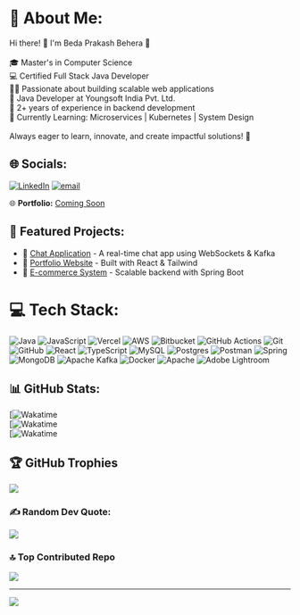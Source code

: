 # 💫 About Me:
Hi there! 👋 I'm Beda Prakash Behera 🚀<br><br>🎓 Master's in Computer Science<br>💻 Certified Full Stack Java Developer<br>👨‍💻 Passionate about building scalable web applications<br>🏢 Java Developer at Youngsoft India Pvt. Ltd.<br>🔹 2+ years of experience in backend development<br>🚀 Currently Learning: Microservices | Kubernetes | System Design <br><br>Always eager to learn, innovate, and create impactful solutions! 🚀


## 🌐 Socials:
[![LinkedIn](https://img.shields.io/badge/LinkedIn-%230077B5.svg?logo=linkedin&logoColor=white)](https://linkedin.com/in/beda-prakash-behera/) [![email](https://img.shields.io/badge/Email-D14836?logo=gmail&logoColor=white)](mailto:bedaprakash123@gmail.com) 

🌐 **Portfolio:** [Coming Soon](#)  

## 🚀 Featured Projects:
- 🔹 [Chat Application](https://github.com/yourproject) - A real-time chat app using WebSockets & Kafka  
- 🔹 [Portfolio Website](https://yourportfolio.com) - Built with React & Tailwind  
- 🔹 [E-commerce System](https://github.com/yourproject) - Scalable backend with Spring Boot 


# 💻 Tech Stack:
![Java](https://img.shields.io/badge/java-%23ED8B00.svg?style=for-the-badge&logo=openjdk&logoColor=white) ![JavaScript](https://img.shields.io/badge/javascript-%23323330.svg?style=for-the-badge&logo=javascript&logoColor=%23F7DF1E) ![Vercel](https://img.shields.io/badge/vercel-%23000000.svg?style=for-the-badge&logo=vercel&logoColor=white) ![AWS](https://img.shields.io/badge/AWS-%23FF9900.svg?style=for-the-badge&logo=amazon-aws&logoColor=white) ![Bitbucket](https://img.shields.io/badge/bitbucket-%230047B3.svg?style=for-the-badge&logo=bitbucket&logoColor=white) ![GitHub Actions](https://img.shields.io/badge/github%20actions-%232671E5.svg?style=for-the-badge&logo=githubactions&logoColor=white) ![Git](https://img.shields.io/badge/git-%23F05033.svg?style=for-the-badge&logo=git&logoColor=white) ![GitHub](https://img.shields.io/badge/github-%23121011.svg?style=for-the-badge&logo=github&logoColor=white) ![React](https://img.shields.io/badge/react-%2320232a.svg?style=for-the-badge&logo=react&logoColor=%2361DAFB) ![TypeScript](https://img.shields.io/badge/typescript-%23007ACC.svg?style=for-the-badge&logo=typescript&logoColor=white) ![MySQL](https://img.shields.io/badge/mysql-4479A1.svg?style=for-the-badge&logo=mysql&logoColor=white) ![Postgres](https://img.shields.io/badge/postgres-%23316192.svg?style=for-the-badge&logo=postgresql&logoColor=white) ![Postman](https://img.shields.io/badge/Postman-FF6C37?style=for-the-badge&logo=postman&logoColor=white) ![Spring](https://img.shields.io/badge/spring-%236DB33F.svg?style=for-the-badge&logo=spring&logoColor=white) ![MongoDB](https://img.shields.io/badge/MongoDB-%234ea94b.svg?style=for-the-badge&logo=mongodb&logoColor=white) ![Apache Kafka](https://img.shields.io/badge/Apache%20Kafka-000?style=for-the-badge&logo=apachekafka) ![Docker](https://img.shields.io/badge/docker-%230db7ed.svg?style=for-the-badge&logo=docker&logoColor=white) ![Apache](https://img.shields.io/badge/apache-%23D42029.svg?style=for-the-badge&logo=apache&logoColor=white) ![Adobe Lightroom](https://img.shields.io/badge/Adobe%20Lightroom-31A8FF.svg?style=for-the-badge&logo=Adobe%20Lightroom&logoColor=white)
## 📊 GitHub Stats:
[![Wakatime](https://github-readme-stats.vercel.app/api?username=Beda1234&theme=tokyonight&hide_border=false&include_all_commits=true&count_private=false)  
[![Wakatime](https://github-readme-streak-stats.herokuapp.com/?user=Beda1234&theme=tokyonight&hide_border=false)  
[![Wakatime](https://github-readme-stats.vercel.app/api/top-langs/?username=Beda1234&theme=tokyonight&hide_border=false&include_all_commits=true&count_private=false&layout=compact)  

## 🏆 GitHub Trophies
![](https://github-profile-trophy.vercel.app/?username=Beda1234&theme=tokyonight&no-frame=true&no-bg=false&margin-w=4)

### ✍️ Random Dev Quote:
![](https://quotes-github-readme.vercel.app/api?type=horizontal&theme=tokyonight)  

### 🔝 Top Contributed Repo
![](https://github-contributor-stats.vercel.app/api?username=Beda1234&limit=5&theme=highcontrast&combine_all_yearly_contributions=true)

---
[![](https://visitcount.itsvg.in/api?id=Beda1234&icon=2&color=3)](https://visitcount.itsvg.in)

<!-- Proudly created with GPRM ( https://gprm.itsvg.in ) -->
